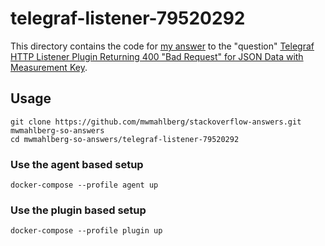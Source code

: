telegraf-listener-79520292
==========================

This directory contains the code for [my answer][a] to the "question"
[Telegraf HTTP Listener Plugin Returning 400 "Bad Request" for JSON Data with
Measurement Key][q].

Usage
-----

```plaintext
git clone https://github.com/mwmahlberg/stackoverflow-answers.git mwmahlberg-so-answers
cd mwmahlberg-so-answers/telegraf-listener-79520292
```

### Use the agent based setup

```
docker-compose --profile agent up
```

### Use the plugin based setup

```
docker-compose --profile plugin up
```

[q]: https://stackoverflow.com/questions/79520292/telegraf-http-listener-plugin-returning-400-bad-request-for-json-data-with-mea
[a]: https://stackoverflow.com/a/79598177/1296707
